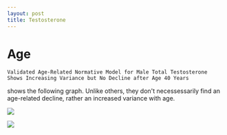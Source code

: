 ```yaml
---
layout: post
title: Testosterone
---
```


# Age

```
Validated Age-Related Normative Model for Male Total Testosterone Shows Increasing Variance but No Decline after Age 40 Years
```

shows the following graph. Unlike others, they don't necessessarily find an age-related decline, rather an increased variance with age.

![](Kelsey%20et%20Al%20testo%20age.png)

![](Kelsey%20et%20Al.%20testo%20age%20percentiles.png)